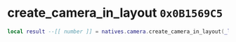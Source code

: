 # create_camera_in_layout `0x0B1569C5`

```lua
local result --[[ number ]] = natives.camera.create_camera_in_layout(_layout --[[ number ]], _unk1 --[[ string ]], _unk2 --[[ number ]])
```